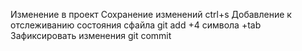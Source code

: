 Изменение в проект
Сохранение изменений ctrl+s
Добавление к отслеживанию состояния сфайла git add +4 символа +tab
Зафиксировать изменения git commit